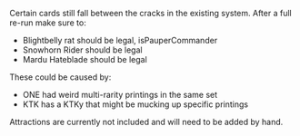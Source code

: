 Certain cards still fall between the cracks in the existing system. After a full re-run make sure to:

- Blightbelly rat should be legal, isPauperCommander
- Snowhorn Rider should be legal
- Mardu Hateblade should be legal

These could be caused by:

- ONE had weird multi-rarity printings in the same set
- KTK has a KTKy that might be mucking up specific printings

Attractions are currently not included and will need to be added by hand.
